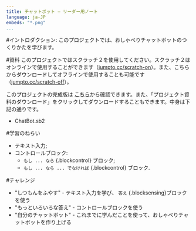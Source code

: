 ```yaml
---
title: チャットボット — リーダー用ノート
language: ja-JP
embeds: "*.png"
...
```


#イントロダクション:
このプロジェクトでは、おしゃべりチャットボットのつくりかたを学びます。

#資料
このプロジェクトではスクラッチ２を使用してください。スクラッチ２はオンラインで使用することができます（[jumpto.cc/scratch-on](http://jumpto.cc/scratch-on)）。また、こちらからダウンロードしてオフラインで使用することも可能です（[jumpto.cc/scratch-off](http://jumpto.cc/scratch-off)）。

このプロジェクトの完成版は <a href="http://scratch.mit.edu/projects/26762091/#editor">こちら</a>から確認できます。また、「プロジェクト資料のダウンロード」をクリックしてダウンロードすることもできます。中身は下記の通りです。

+ ChatBot.sb2

#学習のねらい
+ テキスト入力;
+ コントロールブロック:
	+ `もし ... なら` {.blockcontrol} ブロック;
	+ `もし ... なら ... でなければ` {.blockcontrol} ブロック.

#チャレンジ
+ "しつもんをふやす" - テキスト入力を学び、 `答え` {.blocksensing}ブロックを使う
+ "もっといろいろな答え" - コントロールブロックを使う
+ "自分のチャットボット" - これまでに学んだことを使って、おしゃべりチャットボットを作り上げる
